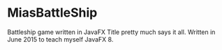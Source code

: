 # MiasBattleShip
Battleship game written in JavaFX
Title pretty much says it all. Written in June 2015 to teach myself JavaFX 8.
